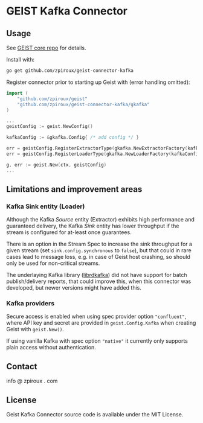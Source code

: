 # GEIST Kafka Connector
## Usage
See [GEIST core repo](https://github.com/zpiroux/geist) for details.

Install with:
```sh
go get github.com/zpiroux/geist-connector-kafka
```
Register connector prior to starting up Geist with (error handling omitted):
```go
import (
	"github.com/zpiroux/geist"
	"github.com/zpiroux/geist-connector-kafka/gkafka"
)

...
geistConfig := geist.NewConfig()

kafkaConfig := &gkafka.Config{ /* add config */ }

err = geistConfig.RegisterExtractorType(gkafka.NewExtractorFactory(kafkaConfig))
err = geistConfig.RegisterLoaderType(gkafka.NewLoaderFactory(kafkaConfig))

g, err := geist.New(ctx, geistConfig)
...
```

## Limitations and improvement areas

### Kafka Sink entity (Loader)
Although the Kafka _Source_ entity (Extractor) exhibits high performance and guaranteed delivery, the Kafka _Sink_ entity has lower throughput if the stream is configured for at-least once guarantees. 

There is an option in the Stream Spec to increase the sink throughput for a given stream (set `sink.config.synchronous` to `false`), but that could in rare cases lead to message loss, e.g. in case of Geist host crashing, so should only be used for non-critical streams.

The underlaying Kafka library ([librdkafka](https://github.com/edenhill/librdkafka)) did not have support for batch publish/delivery reports, that could improve this, when this connector was developed, but newer versions might have added this.

### Kafka providers
Secure access is enabled when using spec provider option `"confluent"`, where API key and secret are provided in `geist.Config.Kafka` when creating Geist with `geist.New()`.

If using vanilla Kafka with spec option `"native"` it currently only supports plain access without authentication.

## Contact
info @ zpiroux . com

## License
Geist Kafka Connector source code is available under the MIT License.

